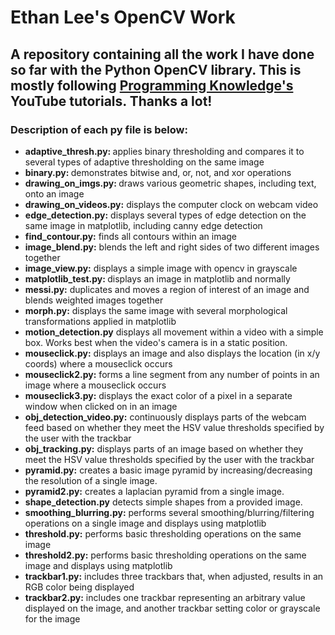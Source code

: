 <h1>Ethan Lee's OpenCV Work</h1> 
<h2>A repository containing all the work I have done so far with the Python OpenCV library. This is mostly following <a href = "https://www.youtube.com/playlist?list=PLS1QulWo1RIa7D1O6skqDQ-JZ1GGHKK-K" >Programming Knowledge's</a> YouTube tutorials. Thanks a lot!</h2>
<h3> Description of each py file is below: </h3>
<ul>
  <li><strong>adaptive_thresh.py: </strong>applies binary thresholding and compares it to several types of adaptive thresholding on the same image</li>
  <li><strong>binary.py: </strong>demonstrates bitwise and, or, not, and xor operations</li>
  <li><strong>drawing_on_imgs.py: </strong>draws various geometric shapes, including text, onto an image</li>
  <li><strong>drawing_on_videos.py:</strong> displays the computer clock on webcam video </li>
  <li><strong>edge_detection.py:</strong> displays several types of edge detection on the same image in matplotlib, including canny edge detection
  <li><strong>find_contour.py:</strong> finds all contours within an image</li>
  <li><strong>image_blend.py:</strong> blends the left and right sides of two different images together</li>
  <li><strong>image_view.py:</strong> displays a simple image with opencv in grayscale </li>
  <li><strong>matplotlib_test.py: </strong>displays an image in matplotlib and normally </li>
  <li><strong>messi.py:</strong> duplicates and moves a region of interest of an image and blends weighted images together</li>
  <li><strong>morph.py:</strong> displays the same image with several morphological transformations applied in matplotlib</li>
  <li><strong>motion_detection.py</strong> displays all movement within a video with a simple box. Works best when the video's camera is in a static position.</li>
  <li><strong>mouseclick.py:</strong> displays an image and also displays the location (in x/y coords) where a mouseclick occurs</li>
  <li><strong>mouseclick2.py:</strong> forms a line segment from any number of points in an image where a mouseclick occurs</li>
  <li><strong>mouseclick3.py:</strong> displays the exact color of a pixel in a separate window when clicked on in an image</li>
  <li><strong>obj_detection_video.py:</strong> continuously displays parts of the webcam feed based on whether they meet the HSV value thresholds specified by the user with the trackbar</li>
  <li><strong>obj_tracking.py:</strong> displays parts of an image based on whether they meet the HSV value thresholds specified by the user with the trackbar</li>
  <li><strong>pyramid.py:</strong> creates a basic image pyramid by increasing/decreasing the resolution of a single image.</li>
  <li><strong>pyramid2.py:</strong> creates a laplacian pyramid from a single image.</li>
  <li><strong>shape_detection.py</strong> detects simple shapes from a provided image.</li>
  <li><strong>smoothing_blurring.py:</strong> performs several smoothing/blurring/filtering operations on a single image and displays using matplotlib</li>
  <li><strong>threshold.py:</strong> performs basic thresholding operations on the same image</li>
  <li><strong>threshold2.py:</strong> performs basic thresholding operations on the same image and displays using matplotlib</li>
  <li><strong>trackbar1.py:</strong> includes three trackbars that, when adjusted, results in an RGB color being displayed</li>
  <li><strong>trackbar2.py:</strong> includes one trackbar representing an arbitrary value displayed on the image, and another trackbar setting color or grayscale for the image</li>
</ul>
